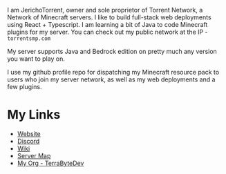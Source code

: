 I am JerichoTorrent, owner and sole proprietor of Torrent Network, a Network of Minecraft servers. I like to build full-stack web deployments using React + Typescript. I am learning a bit of Java to code Minecraft plugins for my server. You can check out my public network at the IP - `torrentsmp.com`  

My server supports Java and Bedrock edition on pretty much any version you want to play on.  

I use my github profile repo for dispatching my Minecraft resource pack to users who join my server network, as well as my web deployments and a few plugins.

# My Links  

- [Website](https://www.torrentsmp.com)
- [Discord](https://discord.gg/torrent)
- [Wiki](https://wiki.torrentsmp.com)
- [Server Map](https://map.torrentsmp.com)
- [My Org - TerraByteDev](https://docs.terrabytedev.com)
